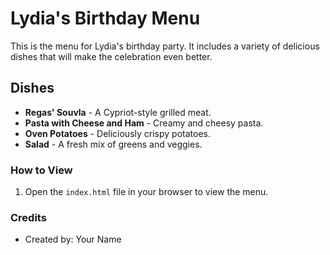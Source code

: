 # Lydia's Birthday Menu

This is the menu for Lydia's birthday party. It includes a variety of delicious dishes that will make the celebration even better.

## Dishes
- **Regas' Souvla** - A Cypriot-style grilled meat.
- **Pasta with Cheese and Ham** - Creamy and cheesy pasta.
- **Oven Potatoes** - Deliciously crispy potatoes.
- **Salad** - A fresh mix of greens and veggies.

### How to View
1. Open the `index.html` file in your browser to view the menu.

### Credits
- Created by: Your Name
